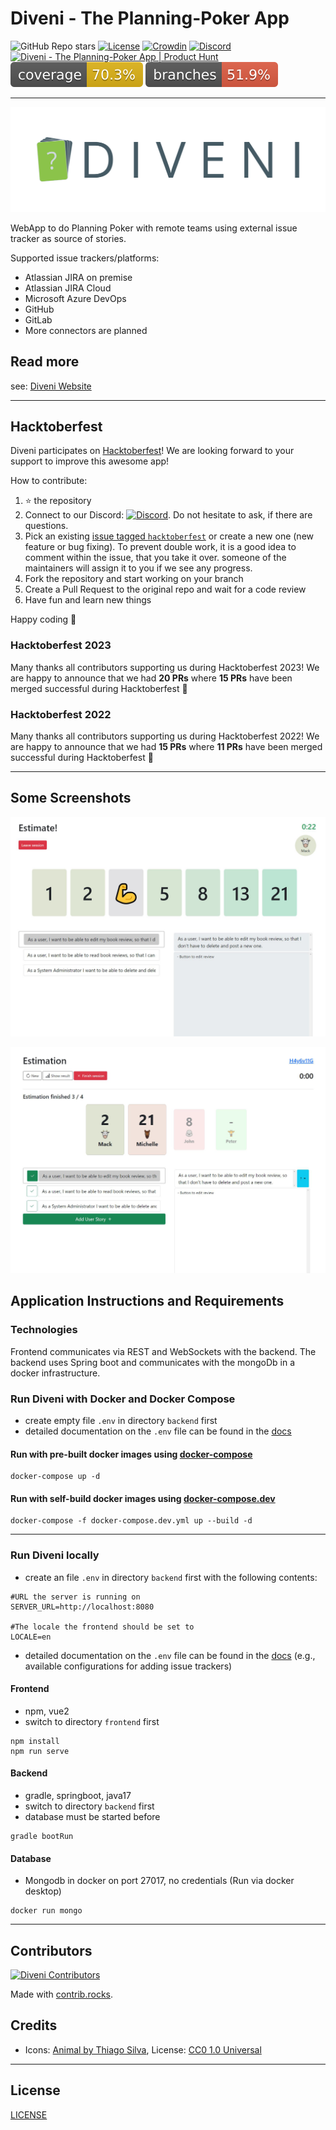 # Diveni - The Planning-Poker App

![GitHub Repo stars](https://img.shields.io/github/stars/Sybit-Education/Diveni?style=social)
[![License](https://img.shields.io/badge/license-GNU%20AGPL%20v3-blue.svg)](LICENSE)
[![Crowdin](https://badges.crowdin.net/diveni/localized.svg)](https://crowdin.com/project/diveni)
[![Discord](https://img.shields.io/discord/935641426216222730?color=%237289DA&label=Discord&logo=Discord&logoColor=%237289DA)](https://discord.gg/7JmRyn5dc6)
<a href="https://www.producthunt.com/posts/diveni?utm_source=badge-featured&utm_medium=badge&utm_souce=badge-diveni" target="_blank"><img src="https://api.producthunt.com/widgets/embed-image/v1/featured.svg?post_id=361171&theme=light" alt="Diveni - The&#0032;Planning&#0045;Poker&#0032;App | Product Hunt" style="width: 125px; height: 27px;" width="125" height="27" /></a>
![Code Coverage Lines](.github/badges/jacoco.svg)
![Code Coverage Branches](.github/badges/branches.svg)

---

![DIVENI Logo](docs/assets/diveni_banner.png)

WebApp to do Planning Poker with remote teams using external issue tracker as source of stories.

Supported issue trackers/platforms:

- Atlassian JIRA on premise
- Atlassian JIRA Cloud
- Microsoft Azure DevOps
- GitHub
- GitLab
- More connectors are planned

## Read more

see: [Diveni Website](https://sybit-education.github.io/Diveni/)

---

## Hacktoberfest

Diveni participates on [Hacktoberfest](https://hacktoberfest.com/)! We are looking forward to your support to improve this awesome app!

How to contribute:
1) ⭐ the repository
2) Connect to our Discord: [![Discord](https://img.shields.io/discord/935641426216222730?color=%237289DA&label=Discord&logo=Discord&logoColor=%237289DA)](https://discord.gg/7JmRyn5dc6).
   Do not hesitate to ask, if there are questions.
4) Pick an existing [issue tagged `hacktoberfest`](https://github.com/Sybit-Education/Diveni/issues?q=is%3Aissue+is%3Aopen+label%3Ahacktoberfest) or create a new one (new feature or bug fixing).
   To prevent double work, it is a good idea to comment within the issue, that you take it over. someone of the maintainers will assign it to you if we see any progress.
5) Fork the repository and start working on your branch
6) Create a Pull Request to the original repo and wait for a code review
7) Have fun and learn new things

Happy coding 🚀

### Hacktoberfest 2023
Many thanks all contributors supporting us during Hacktoberfest 2023!
We are happy to announce that we had **20 PRs** where **15 PRs** have been merged successful during Hacktoberfest 🚀 

### Hacktoberfest 2022

Many thanks all contributors supporting us during Hacktoberfest 2022!
We are happy to announce that we had **15 PRs** where **11 PRs** have been merged successful during Hacktoberfest 🚀 

---

## Some Screenshots

![Voters view of voted story](docs/img/userEstimationVoted.png)

![Host view voted story](docs/img/hostEstimationFinished.png)


## Application Instructions and Requirements

### Technologies

Frontend communicates via REST and WebSockets with the backend.
The backend uses Spring boot and communicates with the mongoDb in a docker infrastructure.

### Run Diveni with Docker and Docker Compose

- create empty file ``.env`` in directory ``backend`` first
- detailed documentation on the ``.env`` file can be found in the [docs](https://github.com/Sybit-Education/Diveni/blob/main/docs/guide/install.md)

#### Run with pre-built docker images using [docker-compose](https://github.com/Sybit-Education/Diveni/blob/main/docker-compose.yml)
```shell
docker-compose up -d
```
#### Run with self-build docker images using [docker-compose.dev](https://github.com/Sybit-Education/Diveni/blob/main/docker-compose.dev.yml)
```shell
docker-compose -f docker-compose.dev.yml up --build -d
```
---

### Run Diveni locally

- create an file ``.env`` in directory ``backend`` first with the following contents:
```
#URL the server is running on
SERVER_URL=http://localhost:8080

#The locale the frontend should be set to
LOCALE=en
```
- detailed documentation on the ``.env`` file can be found in the [docs](https://github.com/Sybit-Education/Diveni/blob/main/docs/guide/install.md) (e.g., available configurations for adding issue trackers)
  

#### Frontend
- npm, vue2
- switch to directory ``frontend`` first

```shell
npm install
npm run serve
```
 
#### Backend

- gradle, springboot, java17
- switch to directory ``backend`` first
- database must be started before

```shell
gradle bootRun
```

#### Database

- Mongodb in docker on port 27017, no credentials (Run via docker desktop)

```shell
docker run mongo
```

---

## Contributors

[![Diveni Contributors](https://contrib.rocks/image?repo=Sybit-Education/Diveni)](https://github.com/Sybit-Education/Diveni/graphs/contributors)

Made with [contrib.rocks](https://contrib.rocks).

## Credits

- Icons: [Animal by Thiago Silva](https://www.iconfinder.com/iconsets/animals-105), License: [CC0 1.0 Universal](https://creativecommons.org/publicdomain/zero/1.0/)

---

## License

[LICENSE](LICENSE)
